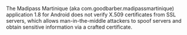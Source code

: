 The Madipass Martinique (aka com.goodbarber.madipassmartinique) application 1.8 for Android does not verify X.509 certificates from SSL servers, which allows man-in-the-middle attackers to spoof servers and obtain sensitive information via a crafted certificate.